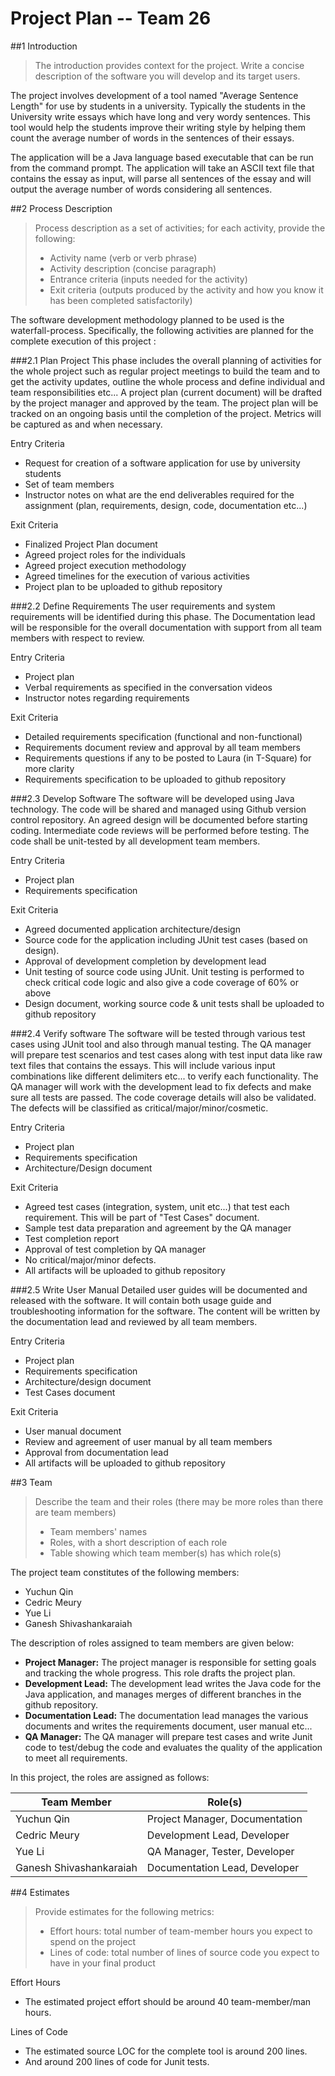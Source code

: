 # **Project Plan -- Team 26**

##1 Introduction
> The introduction provides context for the project. Write a concise description of the software you will develop and
> its target users.

The project involves development of a tool named "Average Sentence Length" for use by students in a university.
Typically the students in the University write essays which have long and very wordy sentences. This tool would help the
students improve their writing style by helping them count the average number of words in the sentences of their essays.

The application will be a Java language based executable that can be run from the command prompt. The application will
take an ASCII text file that contains the essay as input, will parse all sentences of the essay and will output the
average number of words considering all sentences. 

##2 Process Description
> Process description as a set of activities; for each activity, provide the following:
> 
> - Activity name (verb or verb phrase)
> - Activity description (concise paragraph)
> - Entrance criteria (inputs needed for the activity)
> - Exit criteria (outputs produced by the activity and how you know it has been completed satisfactorily)

The software development methodology planned to be used is the waterfall-process. Specifically, the following activities
are planned for the complete execution of this project : 

###2.1 Plan Project
This phase includes the overall planning of activities for the whole project such as regular project
meetings to build the team and to get the activity updates, outline the whole process and define individual and team
responsibilities etc... A project plan (current document) will be drafted by the project manager and approved by the
team. The project plan will be tracked on an ongoing basis until the completion of the project. Metrics will be captured
as and when necessary.

Entry Criteria

- Request for creation of a software application for use by university students
- Set of team members
- Instructor notes on what are the end deliverables required for the assignment (plan, requirements, design, code,
documentation etc...)

Exit Criteria

- Finalized Project Plan document
- Agreed project roles for the individuals
- Agreed project execution methodology
- Agreed timelines for the execution of various activities
- Project plan to be uploaded to github repository

###2.2 Define Requirements
The user requirements and system requirements will be identified during this phase. The
Documentation lead will be responsible for the overall documentation with support from all team members with respect to
review.

Entry Criteria

- Project plan
- Verbal requirements as specified in the conversation videos
- Instructor notes regarding requirements

Exit Criteria

- Detailed requirements specification (functional and non-functional)
- Requirements document review and approval by all team members
- Requirements questions if any to be posted to Laura (in T-Square) for more clarity
- Requirements specification to be uploaded to github repository

###2.3 Develop Software
The software will be developed using Java technology. The code will be shared and managed using
Github version control repository. An agreed design will be documented before starting coding. Intermediate code reviews
will be performed before testing. The code shall be unit-tested by all development team members.

Entry Criteria

- Project plan
- Requirements specification

Exit Criteria

- Agreed documented application architecture/design
- Source code for the application including JUnit test cases (based on design).
- Approval of development completion by development lead
- Unit testing of source code using JUnit. Unit testing is performed to check critical code logic and also give a code
coverage of 60% or above 
- Design document, working source code & unit tests shall be uploaded to github repository

###2.4 Verify software
The software will be tested through various test cases using JUnit tool and also through manual
testing. The QA manager will prepare test scenarios and test cases along with test input data like raw text files that
contains the essays. This will include various input combinations like different delimiters etc... to verify each
functionality. The QA manager will work with the development lead to fix defects and make sure all tests are passed. The
code coverage details will also be validated. The defects will be classified as critical/major/minor/cosmetic.

Entry Criteria

- Project plan
- Requirements specification
- Architecture/Design document

Exit Criteria

- Agreed test cases (integration, system, unit etc...) that test each requirement. This will be part of "Test Cases"
document.
- Sample test data preparation and agreement by the QA manager
- Test completion report
- Approval of test completion by QA manager
- No critical/major/minor defects.
- All artifacts will be uploaded to github repository

###2.5 Write User Manual
Detailed user guides will be documented and released with the software. It will contain both
usage guide and troubleshooting information for the software. The content will be written by the documentation lead and
reviewed by all team members.

Entry Criteria

- Project plan
- Requirements specification
- Architecture/design document
- Test Cases document

Exit Criteria

- User manual document
- Review and agreement of user manual by all team members
- Approval from documentation lead
- All artifacts will be uploaded to github repository

##3 Team
> Describe the team and their roles (there may be more roles than there are team members)
>
> - Team members' names
> - Roles, with a short description of each role
> - Table showing which team member(s) has which role(s)

The project team constitutes of the following members:

- Yuchun Qin
- Cedric Meury
- Yue Li
- Ganesh Shivashankaraiah

The description of roles assigned to team members are given below:

- **Project Manager:** The project manager is responsible for setting goals and tracking the whole progress. This role drafts the project
plan.
- **Development Lead:** The development lead writes the Java code for the Java application, and manages merges of different branches in 
the github repository.
- **Documentation Lead:** The documentation lead manages the various documents and writes the requirements document, user manual etc...
- **QA Manager:** The QA manager will prepare test cases and write Junit code to test/debug the code and evaluates the quality of the
application to meet all requirements.

In this project, the roles are assigned as follows:

| Team Member             | Role(s)                        |
| ----------------------- | ------------------------------ |
| Yuchun Qin              | Project Manager, Documentation |
| Cedric Meury            | Development Lead, Developer    |
| Yue Li                  | QA Manager, Tester, Developer  |
| Ganesh Shivashankaraiah | Documentation Lead, Developer  |

##4 Estimates
> Provide estimates for the following metrics:
>
> - Effort hours: total number of team-member hours you expect to spend on the project
> - Lines of code: total number of lines of source code you expect to have in your final product

Effort Hours

- The estimated project effort should be around 40 team-member/man hours. 

Lines of Code

- The estimated source LOC for the complete tool is around 200 lines.
- And around 200 lines of code for Junit tests.